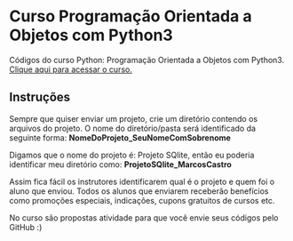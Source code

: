 # Curso Programação Orientada a Objetos com Python3
Códigos do curso Python: Programação Orientada a Objetos com Python3.
[Clique aqui para acessar o curso.](http://bit.ly/CursoPOOPython)

<h2>Instruções</h2>

Sempre que quiser enviar um projeto, crie um diretório contendo os arquivos do projeto. O nome do diretório/pasta será identificado da seguinte forma: <b>NomeDoProjeto_SeuNomeComSobrenome</b>

Digamos que o nome do projeto é: Projeto SQlite, então eu poderia identificar meu diretório como: <b>ProjetoSQlite_MarcosCastro</b>

Assim fica fácil os instrutores identificarem qual é o projeto e quem foi o aluno que enviou. Todos os alunos que enviarem receberão benefícios como promoções especiais, indicações, cupons gratuitos de cursos etc.

No curso são propostas atividade para que você envie seus códigos pelo GitHub :)
